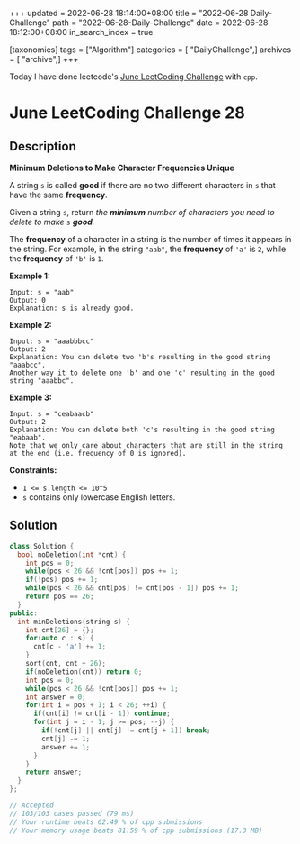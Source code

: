 +++
updated = 2022-06-28 18:14:00+08:00
title = "2022-06-28 Daily-Challenge"
path = "2022-06-28-Daily-Challenge"
date = 2022-06-28 18:12:00+08:00
in_search_index = true

[taxonomies]
tags = ["Algorithm"]
categories = [ "DailyChallenge",]
archives = [ "archive",]
+++

Today I have done leetcode's [June LeetCoding Challenge](https://leetcode.com/problems/minimum-deletions-to-make-character-frequencies-unique/) with `cpp`.

<!-- more -->

# June LeetCoding Challenge 28

## Description

**Minimum Deletions to Make Character Frequencies Unique**

A string `s` is called **good** if there are no two different characters in `s` that have the same **frequency**.

Given a string `s`, return *the **minimum** number of characters you need to delete to make* `s` ***good**.*

The **frequency** of a character in a string is the number of times it appears in the string. For example, in the string `"aab"`, the **frequency** of `'a'` is `2`, while the **frequency** of `'b'` is `1`.

 

**Example 1:**

```
Input: s = "aab"
Output: 0
Explanation: s is already good.
```

**Example 2:**

```
Input: s = "aaabbbcc"
Output: 2
Explanation: You can delete two 'b's resulting in the good string "aaabcc".
Another way it to delete one 'b' and one 'c' resulting in the good string "aaabbc".
```

**Example 3:**

```
Input: s = "ceabaacb"
Output: 2
Explanation: You can delete both 'c's resulting in the good string "eabaab".
Note that we only care about characters that are still in the string at the end (i.e. frequency of 0 is ignored).
```

 

**Constraints:**

- `1 <= s.length <= 10^5`
- `s` contains only lowercase English letters.

## Solution

``` cpp
class Solution {
  bool noDeletion(int *cnt) {
    int pos = 0;
    while(pos < 26 && !cnt[pos]) pos += 1;
    if(!pos) pos += 1;
    while(pos < 26 && cnt[pos] != cnt[pos - 1]) pos += 1;
    return pos == 26;
  }
public:
  int minDeletions(string s) {
    int cnt[26] = {};
    for(auto c : s) {
      cnt[c - 'a'] += 1;
    }
    sort(cnt, cnt + 26);
    if(noDeletion(cnt)) return 0;
    int pos = 0;
    while(pos < 26 && !cnt[pos]) pos += 1;
    int answer = 0;
    for(int i = pos + 1; i < 26; ++i) {
      if(cnt[i] != cnt[i - 1]) continue;
      for(int j = i - 1; j >= pos; --j) {
        if(!cnt[j] || cnt[j] != cnt[j + 1]) break;
        cnt[j] -= 1;
        answer += 1;
      }
    }
    return answer;
  }
};

// Accepted
// 103/103 cases passed (79 ms)
// Your runtime beats 62.49 % of cpp submissions
// Your memory usage beats 81.59 % of cpp submissions (17.3 MB)
```
